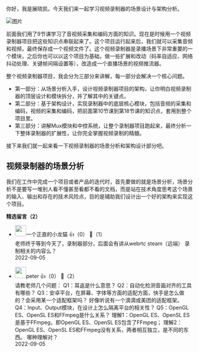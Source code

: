 你好，我是展晓凯。今天我们来一起学习视频录制器的场景设计与架构分析。

![图片](https://static001.geekbang.org/resource/image/09/22/094yy91844008447d24f0688606dd622.png?wh=1920x929)

前面我们用了9节课学习了音视频采集和编码方面的知识。现在是时候用一个视频录制器项目把这些知识点串联起来了。这个项目运行起来后，我们就可以采集音频和视频，最终保存成一个视频文件了。这个视频录制器是录播场景下非常重要的一个模块，之后你也可以以这个项目为基础，做一些扩展和改动（码率自适应、网络抖动处理、关键帧间隔设置等），改造成一个直播场景的视频推流器。

整个视频录制器项目，我会分为三部分来讲解，每一部分会解决一个核心问题。

- 第一部分：从场景分析入手，设计视频录制器项目的架构，让你明白视频录制器的顶层设计和模块拆分，并了解其中的关键点。
- 第二部分：基于架构设计，实现录制器中的底层核心模块，包括音频的采集和编码，视频的采集和编码，把前面第10节课到第18节课的知识点，套用到整个项目里。
- 第三部分：讲解Mux模块和中控系统，让整个录制器项目跑起来，最终分析一下整体录制器的扩展性，让你完全掌握视频录制的精髓。

接下来我们就一起来看一下视频录制器的场景分析和架构设计部分吧。

## 视频录制器的场景分析

我们在工作中完成一个项目或者产品的迭代时，首先要做的就是场景分析，场景分析不是要写一堆别人看不懂甚至看都不看的文档，而是站在技术角度思考这个场景的输入、输出和存在的技术风险点，目的是辅助我们设计出一个好的架构来实现这个项目。
<div><strong>精选留言（2）</strong></div><ul>
<li><img src="https://static001.geekbang.org/account/avatar/00/0f/b0/2b/87aff702.jpg" width="30px"><span>一个正直的小龙猫</span> 👍（0） 💬（1）<div>老师终于等到今天了，录制器部分，后面会有讲从webrtc steam（远端） 录制相关的内容么？</div>2022-09-05</li><br/><li><img src="https://static001.geekbang.org/account/avatar/00/10/25/87/f3a69d1b.jpg" width="30px"><span>peter</span> 👍（0） 💬（2）<div>请教老师几个问题：
Q1：耳返是什么意思？
Q2：自动化检测音画对齐的工具有哪些？
Q3：安卓平台，在屏幕、字体等方面的适配方面，快手是怎么做的？会采用某一个适配框架吗？
好像听说有一个滴滴或美团的适配框架。
Q4：Input、Output模块，在设计上怎么隔离平台的相关性？
Q5：OpenGL ES、OpenSL ES和FFmpeg是什么关系？
理解1：OpenGL ES、OpenSL ES是基于FFmpeg，即OpenGL ES、OpenSL ES包含了FFmpeg；
理解2：OpenGL ES、OpenSL ES和FFmpeg没有关系，两者相互独立，是不同的东西。
哪种理解对？</div>2022-09-05</li><br/>
</ul>